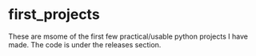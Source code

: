 # first_projects

These are msome of the first few practical/usable python projects I have made. The code is under the releases section.
